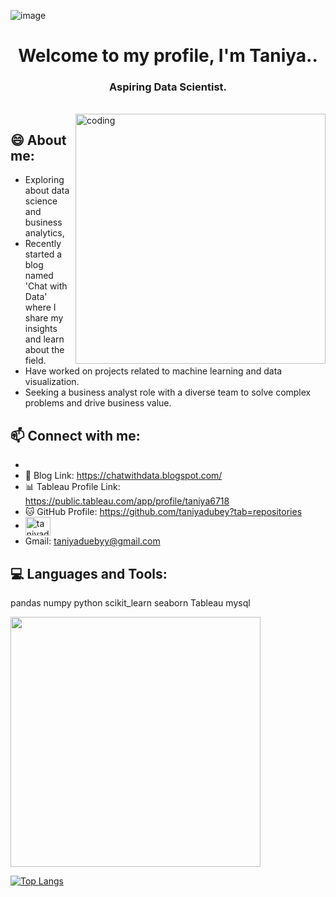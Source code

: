 

![image](https://user-images.githubusercontent.com/121770900/214569857-02c9f037-2ae9-4d41-afd4-b6a5ad79fef4.png)


<h1 align="center">Welcome to my profile, I'm Taniya..</h1>
<h3 align="center">Aspiring Data Scientist.</h3>
<br>

<img align="right" alt="coding" width="400" src = "https://miro.medium.com/max/1400/1*qdAW1TjCN57h1lbuuzvchg.gif">


## 😄 About me:
- Exploring about data science and business analytics, 
- Recently started a blog named 'Chat with Data' where I share my insights and learn about the field. 
- Have worked on projects related to machine learning and data visualization. 
- Seeking a business analyst role with a diverse team to solve complex problems and drive business value.




## 📫 Connect with me:
- 
- 📝 Blog Link: https://chatwithdata.blogspot.com/
- 📊 Tableau Profile Link: https://public.tableau.com/app/profile/taniya6718
- 🐱 GitHub Profile: https://github.com/taniyadubey?tab=repositories
- <a href="linkedin.com/in/taniya-dubey" target="blank"><img align="center" src="https://raw.githubusercontent.com/rahuldkjain/github-profile-readme-generator/master/src/images/icons/Social/linked-in-alt.svg" alt="taniyadubey" height="30" width="40" /></a>
- Gmail: taniyaduebyy@gmail.com

## 💻 Languages and Tools:
pandas numpy python scikit_learn seaborn Tableau mysql 


<img src="https://github-readme-stats.vercel.app/api?username=taniyadubey&show_icons=true" width="400">

[![Top Langs](https://github-readme-stats.vercel.app/api/top-langs/?username=taniyadubey&layout=compact)](https://github.com/anuraghazra/github-readme-stats)
